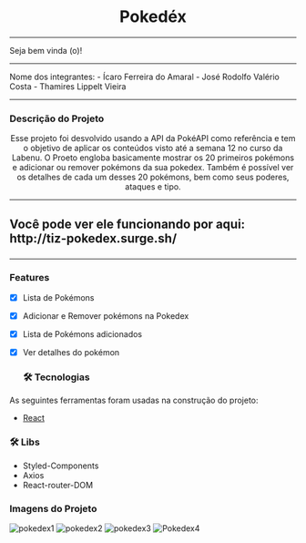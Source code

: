 
<h1 align="center">Pokedéx</h1>

<hr/>
Seja bem vinda (o)! 
<hr/>
Nome dos integrantes: 
- Ícaro Ferreira do Amaral
- José Rodolfo Valério Costa
- Thamires Lippelt Vieira
<hr/>

### Descrição do Projeto

<p align="center">
  Esse projeto foi desvolvido usando a API da PokéAPI como referência e tem o objetivo de aplicar 
  os conteúdos visto até a semana 12 no curso da Labenu.
  O Proeto engloba basicamente mostrar os 20 primeiros pokémons e adicionar ou remover pokémons da sua pokedex. 
  Também é possível ver os detalhes de cada um desses 20 pokémons, bem como seus poderes, ataques e tipo.
</p>

<hr/>
<h2>Você pode ver ele funcionando por aqui: http://tiz-pokedex.surge.sh/ <h3>
<hr/>
  
### Features
-[x] Lista de Pokémons
-[x] Adicionar e Remover pokémons na Pokedex
-[x] Lista de Pokémons adicionados
-[x] Ver detalhes do pokémon

  ### 🛠 Tecnologias

As seguintes ferramentas foram usadas na construção do projeto:

- [React](https://pt-br.reactjs.org/)
  
 ### 🛠 Libs
- Styled-Components
- Axios
- React-router-DOM
  
 ### Imagens do Projeto
	
![pokedex1](https://user-images.githubusercontent.com/91162836/148610534-03f4892c-c060-49fa-b2ff-f272b9c02c77.jpg)
![pokedex2](https://user-images.githubusercontent.com/91162836/148610563-3397c39d-c156-4545-aa21-f2bff238fe90.jpg)
![pokedex3](https://user-images.githubusercontent.com/91162836/148610595-eb819ae5-d102-45f4-87a6-ac53fc4bc3c1.jpg)
![Pokedex4](https://user-images.githubusercontent.com/91162836/148610610-54f8c5a0-6778-4252-a575-5b600dccaf91.jpg)



  
  
